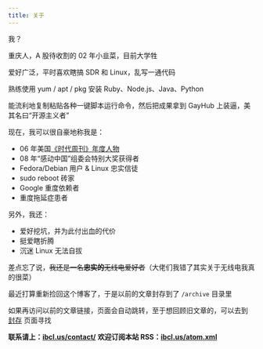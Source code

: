 ```yaml
---
title: 关于
---
```

我？

重庆人，A 股待收割的 02 年小韭菜，目前大学牲

爱好广泛，平时喜欢瞎搞 SDR 和 Linux，乱写一通代码

熟练使用 yum / apt / pkg 安装 Ruby、Node.js、Java、Python

能流利地复制粘贴各种一键脚本运行命令，然后把成果拿到 GayHub 上装逼，美其名曰“开源主义者”

现在，我可以很自豪地称我是：

 - 06 年美国[《时代周刊》年度人物](https://en.wikipedia.org/wiki/You_%28Time_Person_of_the_Year%29)
 - 08 年“感动中国”组委会特别大奖获得者
 - Fedora/Debian 用户 & Linux 忠实信徒
 - sudo reboot 砖家
 - Google 重度依赖者
 - 重度拖延症患者

另外，我还：

 - 爱好挖坑，并为此付出血的代价
 - 挺爱瞎折腾
 - 沉迷 Linux 无法自拔

差点忘了说，~~我还是一名**忠实的**无线电爱好者~~（大佬们我错了其实关于无线电我真的很菜）

最近打算重新捡回这个博客了，于是以前的文章封存到了 `/archive` 目录里

如果再访问以前的文章链接，页面会自动跳转，至于想回顾旧文章的，可以去到 [封存](/archive) 页面寻找

**联系请上：[ibcl.us/contact/](https://ibcl.us/contact/)**
**欢迎订阅本站 RSS：[ibcl.us/atom.xml](https://ibcl.us/atom.xml)**
